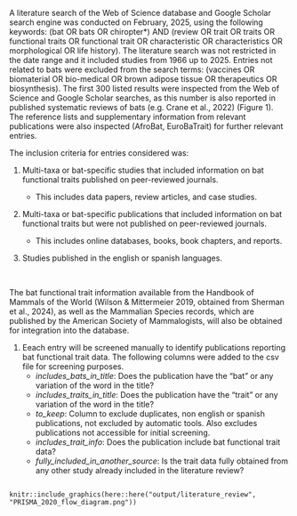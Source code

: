A literature search of the Web of Science database and Google Scholar search engine was conducted on February, 2025, using the following keywords: (bat OR bats OR chiropter\*) AND (review OR trait OR traits OR functional traits OR functional trait OR characteristic OR characteristics OR morphological OR life history). The literature search was not restricted in the date range and it included studies from 1966 up to 2025. Entries not related to bats were excluded from the search terms: (vaccines OR biomaterial OR bio-medical OR brown adipose tissue OR therapeutics OR biosynthesis). The first 300 listed results were inspected from the Web of Science and Google Scholar searches, as this number is also reported in published systematic reviews of bats (e.g. Crane et al., 2022) (Figure 1). The reference lists and supplementary information from relevant publications were also inspected (AfroBat, EuroBaTrait) for further relevant entries.

The inclusion criteria for entries considered was:

1.  Multi-taxa or bat-specific studies that included information on bat functional traits published on peer-reviewed journals.

    -   This includes data papers, review articles, and case studies.

2.  Multi-taxa or bat-specific publications that included information on bat functional traits but were not published on peer-reviewed journals.

    -   This includes online databases, books, book chapters, and reports.

3.  Studies published in the english or spanish languages.

<br>

The bat functional trait information available from the Handbook of Mammals of the World (Wilson & Mittermeier 2019, obtained from Sherman et al., 2024), as well as the Mammalian Species records, which are published by the American Society of Mammalogists, will also be obtained for integration into the database.

1.  Eeach entry will be screened manually to identify publications reporting bat functional trait data. The following columns were added to the csv file for screening purposes.
    -   *includes_bats_in_title*: Does the publication have the “bat” or any variation of the word in the title?
    -   *includes_traits_in_title*: Does the publication have the “trait” or any variation of the word in the title?
    -   *to_keep*: Column to exclude duplicates, non english or spanish publications, not excluded by automatic tools. Also excludes publications not accessible for initial screening.
    -   *includes_trait_info*: Does the publication include bat functional trait data?
    -   *fully_included_in_another_source*: Is the trait data fully obtained from any other study already included in the literature review?

```{r literature review selection process, fig.align = 'center', out.width = "100%", fig.cap = "Figure 1. PRISMA 2020 flow diagram for bat functional trait data retrieval for the creation of a Global Bat Trait Database", echo=FALSE, message=FALSE}

knitr::include_graphics(here::here("output/literature_review", "PRISMA_2020_flow_diagram.png"))

```

<br> <br>
